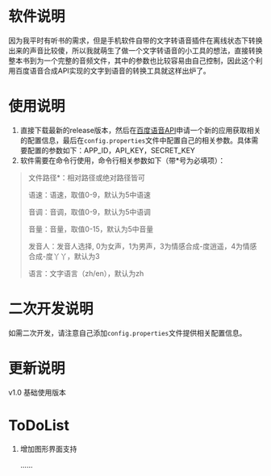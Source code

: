 # 软件说明
因为我平时有听书的需求，但是手机软件自带的文字转语音插件在离线状态下转换出来的声音比较傻，所以我就萌生了做一个文字转语音的小工具的想法，直接转换整本书到为一个完整的音频文件，其中的参数也比较容易由自己控制，因此这个利用百度语音合成API实现的文字到语音的转换工具就这样出炉了。

# 使用说明
1. 直接下载最新的release版本，然后在[百度语音API](http://yuyin.baidu.com/)申请一个新的应用获取相关的配置信息，最后在`config.properties`文件中配置自己的相关参数。具体需要配置的参数如下：APP_ID，API_KEY，SECRET_KEY
2. 软件需要在命令行使用，命令行相关参数如下（带*号为必填项）：

> 文件路径*：相对路径或绝对路径皆可
>
> 语速：语速，取值0-9，默认为5中语速
>
> 音调：音调，取值0-9，默认为5中语调
>
> 音量：音量，取值0-15，默认为5中音量
>
> 发音人：发音人选择, 0为女声，1为男声，3为情感合成-度逍遥，4为情感合成-度丫丫，默认为3
>
> 语言：文字语言（zh/en），默认为zh

# 二次开发说明

如需二次开发，请注意自己添加`config.properties`文件提供相关配置信息。

# 更新说明
v1.0 基础使用版本

# ToDoList

1. 增加图形界面支持

   ......